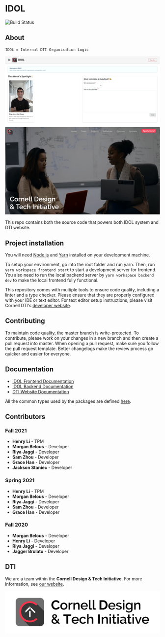 # IDOL

![Build Status](https://github.com/cornell-dti/idol/workflows/Build/badge.svg)

## About

```text
IDOL = Internal DTI Organization Logic
```

![idol screenshot](./screenshots/idol-screenshot.png)
![nova screenshot](./screenshots/nova-screenshot.png)

This repo contains both the source code that powers both IDOL system and DTI website.

## Project installation

You will need [Node.js](https://nodejs.org/en/download/) and
[Yarn](https://classic.yarnpkg.com/en/docs/install) installed on your development machine.

To setup your environment, go into the root folder and run yarn. Then, run
`yarn workspace frontend start` to start a development server for frontend. You also need to run the
local backend server by `yarn workspace backend dev` to make the local frontend fully functional.

This repository comes with multiple tools to ensure code quality, including a linter and a type
checker. Please ensure that they are properly configured with your IDE or text editor. For text
editor setup instructions, please visit Cornell DTI's
[developer website](https://dev.cornelldti.org/docs/onboarding-editor).

## Contributing

To maintain code quality, the master branch is write-protected. To contribute, please work on your
changes in a new branch and then create a pull request into master. When opening a pull request,
make sure you follow the pull request template. Better changelogs make the review process go quicker
and easier for everyone.

## Documentation

- [IDOL Frontend Documentation](./frontend/README.md)
- [IDOL Backend Documentation](./backend/README.md)
- [DTI Website Documentation](./dti-website/README.md)

All the common types used by the packages are defined [here](./common-types/index.d.ts).

## Contributors

### Fall 2021

- **Henry Li** - TPM
- **Morgan Belous** - Developer
- **Riya Jaggi** - Developer
- **Sam Zhou** - Developer
- **Grace Han** - Developer
- **Jackson Staniec** - Developer

### Spring 2021

- **Henry Li** - TPM
- **Morgan Belous** - Developer
- **Riya Jaggi** - Developer
- **Sam Zhou** - Developer
- **Grace Han** - Developer

### Fall 2020

- **Morgan Belous** - Developer
- **Henry Li** - Developer
- **Riya Jaggi** - Developer
- **Jagger Brulato** - Developer

## DTI

We are a team within the **Cornell Design & Tech Initiative**. For more information, see
[our website](https://cornelldti.org/).

[![Cornell DTI](https://raw.githubusercontent.com/cornell-dti/design/master/Branding/Wordmark/Dark%20Text/Transparent/Wordmark-Dark%20Text-Transparent%403x.png)](https://cornelldti.org/)
